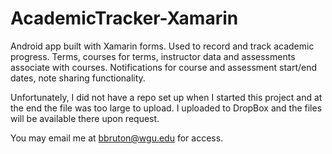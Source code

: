 # AcademicTracker-Xamarin
Android app built with Xamarin forms. Used to record and track academic progress. Terms, courses for terms, instructor data and assessments associate with courses. Notifications for course and assessment start/end dates, note sharing functionality.

Unfortunately, I did not have a repo set up when I started this project and at the end the file was too large to upload.
I uploaded to DropBox and the files will be available there upon request.

You may email me at bbruton@wgu.edu for access.

